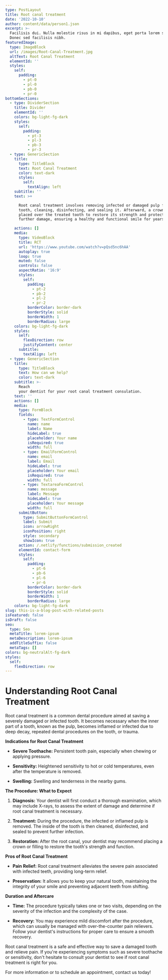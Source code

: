```yaml
---
type: PostLayout
title: Root canal treatment
date: '2022-10-10'
author: content/data/person1.json
excerpt: >-
  Facilisis dui. Nulla molestie risus in mi dapibus, eget porta lorem semper.
  Donec sed facilisis nibh.
featuredImage:
  type: ImageBlock
  url: /images/Root-Canal-Treatment.jpg
  altText: Root Canal Treatment
  elementId: ''
  styles:
    self:
      padding:
        - pt-0
        - pl-0
        - pb-0
        - pr-0
bottomSections:
  - type: DividerSection
    title: Divider
    elementId: ''
    colors: bg-light-fg-dark
    styles:
      self:
        padding:
          - pt-3
          - pl-3
          - pb-3
          - pr-3
  - type: GenericSection
    title:
      type: TitleBlock
      text: Root Canal Treatment
      color: text-dark
      styles:
        self:
          textAlign: left
    subtitle: ''
    text: >+

      Root canal treatment involves removing infected or damaged pulp from the
      tooth, cleaning, disinfecting, and sealing it. Afterward, a crown is
      placed over the treated tooth to restore its strength and protect it from
      further damage, ensuring a healthy and functional smile for years to come.

    actions: []
    media:
      type: VideoBlock
      title: RCT
      url: 'https://www.youtube.com/watch?v=pQsd5nc6hAA'
      autoplay: true
      loop: true
      muted: false
      controls: false
      aspectRatio: '16:9'
      styles:
        self:
          padding:
            - pt-2
            - pb-2
            - pl-2
            - pr-2
          borderColor: border-dark
          borderStyle: solid
          borderWidth: 1
          borderRadius: large
    colors: bg-light-fg-dark
    styles:
      self:
        flexDirection: row
        justifyContent: center
      subtitle:
        textAlign: left
  - type: GenericSection
    title:
      type: TitleBlock
      text: How can we help?
      color: text-dark
    subtitle: >-
      Reach                                                                                                                                                                                                                                                                                                                                                                                                                                                                                                             
      your dentist for your root canal treatment consulation.
    text: ''
    actions: []
    media:
      type: FormBlock
      fields:
        - type: TextFormControl
          name: name
          label: Name
          hideLabel: true
          placeholder: Your name
          isRequired: true
          width: full
        - type: EmailFormControl
          name: email
          label: Email
          hideLabel: true
          placeholder: Your email
          isRequired: true
          width: full
        - type: TextareaFormControl
          name: message
          label: Message
          hideLabel: true
          placeholder: Your message
          width: full
      submitButton:
        type: SubmitButtonFormControl
        label: Submit
        icon: arrowRight
        iconPosition: right
        style: secondary
        showIcon: true
      action: /.netlify/functions/submission_created
      elementId: contact-form
      styles:
        self:
          padding:
            - pt-6
            - pb-6
            - pl-6
            - pr-6
          borderColor: border-dark
          borderStyle: solid
          borderWidth: 1
          borderRadius: large
    colors: bg-light-fg-dark
slug: this-is-a-blog-post-with-related-posts
isFeatured: false
isDraft: false
seo:
  type: Seo
  metaTitle: lorem-ipsum
  metaDescription: lorem-ipsum
  addTitleSuffix: false
  metaTags: []
colors: bg-neutralAlt-fg-dark
styles:
  self:
    flexDirection: row
---
```

# **Understanding Root Canal Treatment**

Root canal treatment is a common dental procedure aimed at saving a severely damaged or infected tooth. It becomes necessary when the inner part of a tooth, known as the pulp, becomes inflamed or infected due to deep decay, repeated dental procedures on the tooth, or trauma.

**Indications for Root Canal Treatment**

*   **Severe Toothache:** Persistent tooth pain, especially when chewing or applying pressure.

*   **Sensitivity:** Heightened sensitivity to hot or cold temperatures, even after the temperature is removed.

*   **Swelling:** Swelling and tenderness in the nearby gums.

**The Procedure: What to Expect**

1.  **Diagnosis:** Your dentist will first conduct a thorough examination, which may include X-rays, to assess the extent of damage and determine if root canal treatment is necessary.

2.  **Treatment:** During the procedure, the infected or inflamed pulp is removed. The inside of the tooth is then cleaned, disinfected, and sealed to prevent further infection.

3.  **Restoration:** After the root canal, your dentist may recommend placing a crown or filling to restore the tooth's strength and function.

**Pros of Root Canal Treatment**

*   **Pain Relief:** Root canal treatment alleviates the severe pain associated with infected teeth, providing long-term relief.

*   **Preservation:** It allows you to keep your natural tooth, maintaining the integrity of your smile and preventing adjacent teeth from shifting.

**Duration and Aftercare**

*   **Time:** The procedure typically takes one or two visits, depending on the severity of the infection and the complexity of the case.

*   **Recovery:** You may experience mild discomfort after the procedure, which can usually be managed with over-the-counter pain relievers. Follow your dentist's instructions for proper care to ensure a smooth recovery.

Root canal treatment is a safe and effective way to save a damaged tooth and relieve pain. If you're experiencing symptoms such as severe toothache or sensitivity, don't hesitate to consult your dentist to see if root canal treatment is right for you.

For more information or to schedule an appointment, contact us today!
